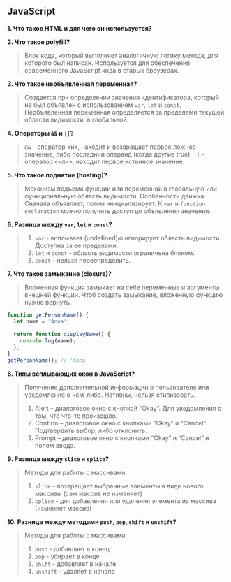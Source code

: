 ## JavaScript
**1. Что такое HTML и для чего он используется?**
> 

**2. Что такое polyfill?**
> Блок кода, который выполняет аналогичную логику метода, для которого был написан. Используется для обеспечения современного JavaScript кода в старых браузерах. 

**3. Что такое необъявленная переменная?**
> Создается при определении значения идентификатора, который не был объявлен с использованием `var`, `let` и `const`. Необъявленная переменная определяется за пределами текущей области видимости, в глобальной.

**4. Операторы `&&` и `||`?**
> `&&` - оператор «и», находит и возвращает первое ложное значение, либо последний операнд (когда другие true). `||` - оператор «или», находит первое истинное значение. 

**5. Что такое поднятие (hosting)?**
> Механизм подъема функции или переменной в глобальную или функциональную область видимости. Особенности движка. Сначала объявляет, потом инициализирует. К `var` и `function declaration` можно получить доступ до объявления значения.  

**6. Разница между `var`, `let` и `const`?**
> 1. `var` - всплывает (undefined)ю игнорирует область видимости. Доступна за ее пределами.
> 2. `let` и `const` - область видимости ограничена блоком.
> 3. `const` - нельзя переопределить. 

**7. Что такое замыкание (closure)?**
> Вложенная функция замыкает на себе переменные и аргументы внешней функции. Чтоб создать замыкание, вложенную функцию нужно вернуть.
```javascript
function getPersonName() {
  let name = 'Anna';
  
  return function displayName() {
    console.log(name);
  };
}
getPersonName(); // 'Anna'
```

**8. Типы всплывающих окон в JavaScript?**
> Получение дополнительной информации о пользователе или уведомление о чём-либо. Нативны, нельзя стилизовать.
> 1. Alert – диалоговое окно с кнопкой “Okay”. Для уведомления о том, что что-то произошло.
> 2. Confirm – диалоговое окно с кнопками “Okay” и “Cancel”. Подтвердить выбор, либо отклонить. 
> 3. Prompt – диалоговое окно с кнопками “Okay” и “Cancel” и полем ввода. 

**9. Разница между `slice` и `splice`?**
> Методы для работы с массивами. 
> 1. `slice` - возвращает выбранные элементы в виде нового массивы (сам массив не изменяет)
> 2. `splice` - для добавления или удаления элемента из массива (изменяет массив)

**10. Разница между методами `push`, `pop`, `shift` и `unshift`?**
> Методы для работы с массивами. 
> 1. `push` - добавляет в конец
> 2. `pop` - убирает в конце
> 3. `shift` - добавляет в начале
> 4. `unshift` - удаляет в начале 

